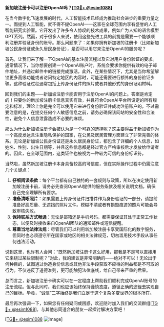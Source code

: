 **新加坡注册卡可以注册OpenAI吗？[[TG💪+ @esim1088](https://t.me/s/esim1088)]**

在当今数字化飞速发展的时代，人工智能技术已经成为推动社会进步的重要力量之一。而提到人工智能，就不得不提OpenAI——这家在全球范围内享有盛誉的人工智能研究实验室。它开发出了许多令人惊叹的技术成果，例如广为人知的语言模型GPT系列。然而，对于很多人来说，使用这些先进工具的前提是需要一个能够顺利注册并验证身份的账号。那么问题来了：如果你拥有新加坡的注册卡（比如新加坡公民身份证或永久居民身份证），是否可以用它来注册OpenAI的服务呢？

首先，让我们来了解一下OpenAI的基本注册流程以及它对用户身份验证的要求。通常情况下，当你想要创建一个OpenAI账户时，系统会要求你提供有效的电子邮件地址，并通过邮件中的链接完成激活。此外，在某些情况下，尤其是当你希望解锁更多高级功能或者访问特定地区的内容时，可能还需要进行额外的身份验证步骤。这种验证过程通常包括上传身份证件的照片或者其他形式的身份证明材料。

回到我们的主题——新加坡注册卡能否用于注册OpenAI的问题上。答案是肯定的！只要你的新加坡注册卡信息真实有效，并且符合OpenAI平台所设定的所有规定和标准，理论上你是完全可以使用它来进行身份验证并成功注册账户的。不过需要注意的是，在提交任何个人敏感信息之前，请务必确保该网站的安全性和合法性，避免个人信息泄露造成不必要的麻烦。

那么为什么新加坡注册卡会被认为是一个可靠的选择呢？这主要得益于新加坡作为一个高度发达且注重隐私保护的国家，在公民及居民管理方面建立了非常完善的体系。无论是新加坡公民身份证还是永久居民身份证，都包含了详细的个人信息，如姓名、性别、出生日期等，并且这些信息都是经过官方严格审核后才发放给申请者的。因此，在全球范围内，这类证件也被视为一种较为可信的身份标识符。

当然啦，虽然新加坡注册卡本身具备较高的可信度，但在实际操作过程中仍需注意几个关键点：

1. **仔细阅读条款**：每个平台都有自己独特的一套规则与政策，所以在决定使用新加坡注册卡前，请务必先查阅OpenAI提供的服务条款及相关说明文档，确保自己完全理解所有要求。
2. **准备清晰照片**：如果需要上传身份证件扫描件作为身份验证的一部分，请提前准备好高质量、无遮挡的照片文件。模糊不清或者有损毁痕迹的照片可能会导致审核失败。
3. **保持联系方式畅通**：无论是邮箱还是手机号码，都需要保证其处于正常工作状态，以便及时接收来自OpenAI团队的通知邮件或短信提醒。
4. **尊重当地法律法规**：尽管我们可以利用新加坡注册卡享受国际化的数字服务，但同时也必须遵守所在国家或地区的相关法律规范，切勿滥用技术手段从事任何违法活动。

说到这里，也许有人会问：“既然新加坡注册卡这么好用，那我是不是可以直接用它来绕过某些限制呢？”对此，我的建议是非常明确的——绝对不可以！无论出于何种目的，试图通过伪造身份信息或其他非法手段获取不应得的利益都是不可取的行为。不仅违反了道德准则，更可能触犯法律底线，给自己带来严重的后果。

总而言之，新加坡注册卡确实可以在一定程度上帮助我们顺利完成OpenAI账号的注册流程。但与此同时，我们也应该始终保持谨慎态度，遵循正确的途径去实现自己的目标。毕竟，“诚信”二字始终是我们立足于这个复杂多变世界的根本所在。

最后再次强调一下，如果您有任何疑问或困惑，欢迎随时加入我们的交流群组[[TG💪+ @esim1088](https://t.me/s/esim1088)]，与其他志同道合的朋友一起探讨解决方案吧！

[[TG💪+ @esim1088](https://t.me/s/esim1088) ![Image](https://i.postimg.cc/4NQfJmqS/Snipaste-2025-05-13-00-14-12.png)]
